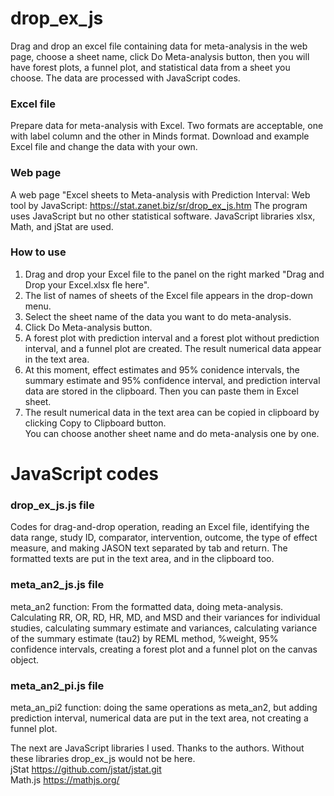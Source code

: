 # drop_ex_js
Drag and drop an excel file containing data for meta-analysis in the web page, choose a sheet name, click Do Meta-analysis button, then you will have forest plots, a funnel plot, and statistical data from a sheet you choose. The data are processed with JavaScript codes.
### Excel file
Prepare data for meta-analysis with Excel. Two formats are acceptable, one with label column and the other in Minds format.  Download and example Excel file and change the data with your own.
### Web page
A web page "Excel sheets to Meta-analysis with Prediction Interval: Web tool by JavaScript: https://stat.zanet.biz/sr/drop_ex_js.htm  The program uses JavaScript but no other statistical software.  JavaScript libraries xlsx, Math, and jStat are used.
### How to use
1. Drag and drop your Excel file to the panel on the right marked "Drag and Drop your Excel.xlsx fle here".  
2. The list of names of sheets of the Excel file appears in the drop-down menu.  
3. Select the sheet name of the data you want to do meta-analysis.  
4. Click Do Meta-analysis button.  
5. A forest plot with prediction interval and a forest plot without prediction interval, and a funnel plot are created. The result numerical data appear in the text area.  
6. At this moment, effect estimates and 95% conidence intervals, the summary estimate and 95% confidence interval, and prediction interval data are stored in the clipboard. Then you can paste them in Excel sheet.  
7. The result numerical data in the text area can be copied in clipboard by clicking Copy to Clipboard button.  
You can choose another sheet name and do meta-analysis one by one.
# JavaScript codes
### drop_ex_js.js file
Codes for drag-and-drop operation, reading an Excel file, identifying the data range, study ID, comparator, intervention, outcome, the type of effect measure, and making JASON text separated by tab and return. The formatted texts are put in the text area, and in the clipboard too.
### meta_an2_js.js file
meta_an2 function: From the formatted data, doing meta-analysis. Calculating RR, OR, RD, HR, MD, and MSD and their variances for individual studies, calculating summary estimate and variances, calculating variance of the summary estimate (tau2) by REML method, %weight, 95% confidence intervals, creating a forest plot and a funnel plot on the canvas object.
### meta_an2_pi.js file
meta_an_pi2 function: doing the same operations as meta_an2, but adding prediction interval, numerical data are put in the text area, not creating a funnel plot.

The next are JavaScript libraries I used. Thanks to the authors. Without these libraries drop_ex_js would not be here.  
jStat https://github.com/jstat/jstat.git  
Math.js https://mathjs.org/ 
